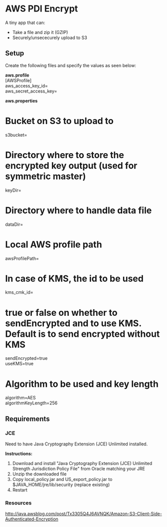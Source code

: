 # AWS PDI Encrypt

A tiny app that can:
- Take a file and zip it (GZIP)
- Securely/unsececurely upload to S3


## Setup

Create the following files and specify the values as seen below:

**aws.profile**  
[AWSProfile]  
aws_access_key_id=  
aws_secret_access_key=  

**aws.properties**  
# Bucket on S3 to upload to   
s3bucket=   
# Directory where to store the encrypted key output (used for symmetric master)   
keyDir=   
# Directory where to handle data file   
dataDir=   
# Local AWS profile path   
awsProfilePath=   
# In case of KMS, the id to be used   
kms_cmk_id=   
# true or false on whether to sendEncrypted and to use KMS. Default is to send encrypted without KMS   
sendEncrypted=true   
useKMS=true   
# Algorithm to be used and key length   
algorithm=AES   
algorithmKeyLength=256   




## Requirements

### JCE
Need to have Java Cryptography Extension (JCE) Unlimited installed.

**Instructions:**  
1. Download and install "Java Cryptography Extension (JCE) Unlimited Strength Jurisdiction Policy File" from Oracle matching your JRE  
2. Unzip the downloaded file  
3. Copy local_policy.jar and US_export_policy.jar to $JAVA_HOME/jre/lib/security (replace existing)  
4. Restart  


### Resources
http://java.awsblog.com/post/Tx3305Q4J6AVNQK/Amazon-S3-Client-Side-Authenticated-Encryption
